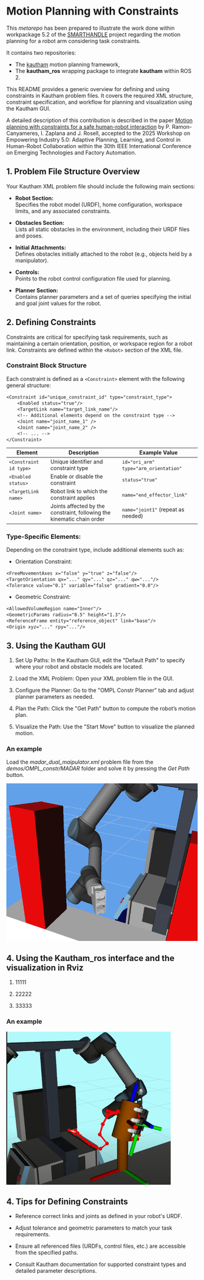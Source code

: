 # Motion Planning with Constraints

This *metarepo* has been prepared to illustrate the work done within workpackage 5.2 of the [SMARTHANDLE](https://smarthandle-project.eu/) project regarding the motion planning for a robot arm considering task constraints.

It contains two repositories:

- The [kautham](https://sir.upc.edu/projects/kautham_tutorials/basic/overview/overview.html) motion planning framework,
- The **kautham_ros** wrapping package to integrate **kautham** within ROS 2.

This README provides a generic overview for defining and using constraints in Kautham problem files. It covers the required XML structure, constraint specification, and workflow for planning and visualization using the Kautham GUI.

A detailed description of this contribution is described in the paper [Motion planning with constraints for a safe human-robot interaction](docs/constraint_motion_planning_paper.pdf) by P. Ramon-Canyameres, I. Zaplana and J. Rosell, accepted to the 2025 Workshop on Empowering Industry 5.0: Adaptive Planning, Learning, and Control in Human-Robot Collaboration within the 30th IEEE International Conference on Emerging Technologies and Factory Automation.

## 1. Problem File Structure Overview

Your Kautham XML problem file should include the following main sections:

- **Robot Section:**  
  Specifies the robot model (URDF), home configuration, workspace limits, and any associated constraints.

- **Obstacles Section:**  
  Lists all static obstacles in the environment, including their URDF files and poses.

- **Initial Attachments:**  
  Defines obstacles initially attached to the robot (e.g., objects held by a manipulator).

- **Controls:**  
  Points to the robot control configuration file used for planning.

- **Planner Section:**  
  Contains planner parameters and a set of queries specifying the initial and goal joint values for the robot.


## 2. Defining Constraints

Constraints are critical for specifying task requirements, such as maintaining a certain orientation, position, or workspace region for a robot link. Constraints are defined within the `<Robot>` section of the XML file.

### Constraint Block Structure

Each constraint is defined as a `<Constraint>` element with the following general structure:

```
<Constraint id="unique_constraint_id" type="constraint_type">
    <Enabled status="true"/>
    <TargetLink name="target_link_name"/>
    <!-- Additional elements depend on the constraint type -->
    <Joint name="joint_name_1" />
    <Joint name="joint_name_2" />
    <!-- ... -->
</Constraint>
```

| Element                | Description                                 | Example Value                          |
|------------------------|---------------------------------------------|----------------------------------------|
| `<Constraint id type>` | Unique identifier and constraint type       | `id="ori_arm" type="arm_orientation"`  |
| `<Enabled status>`     | Enable or disable the constraint            | `status="true"`                        |
| `<TargetLink name>`    | Robot link to which the constraint applies  | `name="end_effector_link"`             |
| `<Joint name>`         | Joints affected by the constraint, following the kinematic chain order           | `name="joint1"` (repeat as needed)     |


### Type-Specific Elements:
Depending on the constraint type, include additional elements such as:

- Orientation Constraint:
```
<FreeMovementAxes x="false" y="true" z="false"/>
<TargetOrientation qx="..." qy="..." qz="..." qw="..."/>
<Tolerance value="0.1" variable="false" gradient="0.0"/>
```

- Geometric Constraint:
```
<AllowedVolumeRegion name="Inner"/>
<GeometricParams radius="0.5" height="1.3"/>
<ReferenceFrame entity="reference_object" link="base"/>
<Origin xyz="..." rpy="..."/>
```

## 3. Using the Kautham GUI

1. Set Up Paths:
In the Kautham GUI, edit the "Default Path" to specify where your robot and obstacle models are located.

2. Load the XML Problem:
Open your XML problem file in the GUI.

3. Configure the Planner:
Go to the "OMPL Constr Planner" tab and adjust planner parameters as needed.

4. Plan the Path:
Click the "Get Path" button to compute the robot’s motion plan.

5. Visualize the Path:
Use the "Start Move" button to visualize the planned motion.

### An example

Load the *madar_dual_maipulator.xml* problem file from the *demos/OMPL_constr/MADAR* folder and solve it by pressing the *Get Path* button.

![Obstacle avoidance example with an orientation constraint](docs/red-obstacle.png)


## 4. Using the Kautham_ros interface and the visualization in Rviz

1. 11111

2. 22222

3. 33333

### An example

![Peg-in-hole example with an orientation constraint with adaptive tolerance](docs/peg-in-hole.png)

## 4. Tips for Defining Constraints

- Reference correct links and joints as defined in your robot's URDF.

- Adjust tolerance and geometric parameters to match your task requirements.

- Ensure all referenced files (URDFs, control files, etc.) are accessible from the specified paths.

- Consult Kautham documentation for supported constraint types and detailed parameter descriptions.
